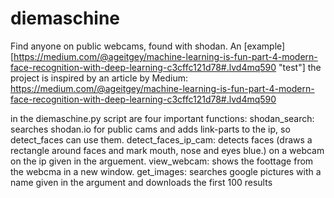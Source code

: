 # diemaschine
Find anyone on public webcams, found with shodan. 
An [example][https://medium.com/@ageitgey/machine-learning-is-fun-part-4-modern-face-recognition-with-deep-learning-c3cffc121d78#.lvd4mq590 "test"]
the project is inspired by an article by Medium: https://medium.com/@ageitgey/machine-learning-is-fun-part-4-modern-face-recognition-with-deep-learning-c3cffc121d78#.lvd4mq590

in the diemaschine.py script are four important functions:
shodan_search: searches shodan.io for public cams and adds link-parts to the ip, so detect_faces can use them.
detect_faces_ip_cam: detects faces (draws a rectangle around faces and mark mouth, nose and eyes blue.) on a webcam on the ip given in the arguement.
view_webcam: shows the foottage from the webcma in a new window.
get_images: searches google pictures with a name given in the argument and downloads the first 100 results

